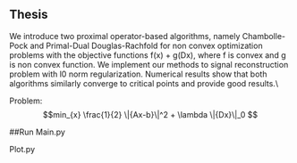 ## Thesis

We introduce two proximal operator-based algorithms, namely Chambolle-Pock and Primal-Dual Douglas-Rachfold for non convex optimization problems with the objective functions f(x) + g(Dx), where f is convex and g is non convex function. We implement our methods to signal reconstruction problem with l0 norm regularization. Numerical results show that both algorithms similarly converge to critical points and provide good results.\\

Problem: 
$$min_{x} \frac{1}{2} \|{Ax-b}\|^2 + \lambda \|{Dx}\|_0 $$

##Run
Main.py

Plot.py
